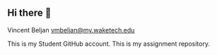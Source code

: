 ## Hi there 👋

Vincent Beljan
vmbeljan@my.waketech.edu

This is my Student GitHub account.
This is my assignment repository.
